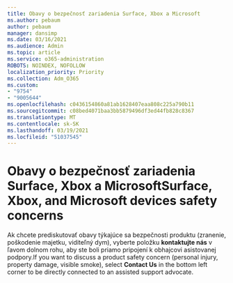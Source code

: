 ```yaml
---
title: Obavy o bezpečnosť zariadenia Surface, Xbox a Microsoft
ms.author: pebaum
author: pebaum
manager: dansimp
ms.date: 03/16/2021
ms.audience: Admin
ms.topic: article
ms.service: o365-administration
ROBOTS: NOINDEX, NOFOLLOW
localization_priority: Priority
ms.collection: Adm_O365
ms.custom:
- "9754"
- "9005644"
ms.openlocfilehash: c0436154860a81ab1628407eaa808c225a790b11
ms.sourcegitcommit: c08bed4071baa3bb5879496df3ed44fb828c8367
ms.translationtype: MT
ms.contentlocale: sk-SK
ms.lasthandoff: 03/19/2021
ms.locfileid: "51037545"
---
```

# <a name="surface-xbox-and-microsoft-devices-safety-concerns"></a><span data-ttu-id="f828d-102">Obavy o bezpečnosť zariadenia Surface, Xbox a Microsoft</span><span class="sxs-lookup"><span data-stu-id="f828d-102">Surface, Xbox, and Microsoft devices safety concerns</span></span>

<span data-ttu-id="f828d-103">Ak chcete prediskutovať obavy týkajúce sa bezpečnosti produktu (zranenie, poškodenie majetku, viditeľný dym), vyberte položku **kontaktujte nás** v ľavom dolnom rohu, aby ste boli priamo pripojení k obhajcovi asistovanej podpory.</span><span class="sxs-lookup"><span data-stu-id="f828d-103">If you want to discuss a product safety concern (personal injury, property damage, visible smoke), select **Contact Us** in the bottom left corner to be directly connected to an assisted support advocate.</span></span>
